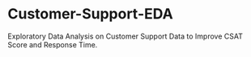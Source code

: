 # Customer-Support-EDA
Exploratory Data Analysis on Customer Support Data to Improve CSAT Score and Response Time.
